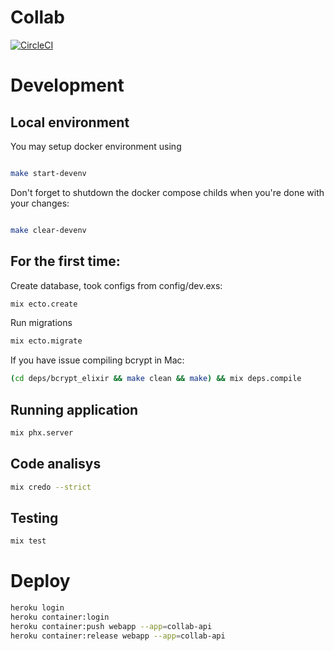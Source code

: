 # Collab  
[![CircleCI](https://circleci.com/gh/moving-tired/collab-api/tree/master.svg?style=svg&circle-token=ea4b2eef4f87f1c7adacff12f49bacc694870830)](https://circleci.com/gh/moving-tired/collab-api/tree/master)

# Development  

## Local environment 

You may setup docker environment using

```bash

make start-devenv

```

Don't forget to shutdown the docker compose childs when you're done with your changes:
```bash

make clear-devenv

```

## For the first time:

Create database, took configs from config/dev.exs:
 
```bash 
mix ecto.create
```
Run migrations

```bash
mix ecto.migrate
```

If you have issue compiling bcrypt in Mac:

```bash
(cd deps/bcrypt_elixir && make clean && make) && mix deps.compile
```

## Running application

```bash
mix phx.server
```

## Code analisys  

```bash
mix credo --strict
``` 

## Testing

```bash
mix test
``` 

# Deploy  

```bash
heroku login
heroku container:login
heroku container:push webapp --app=collab-api
heroku container:release webapp --app=collab-api
```